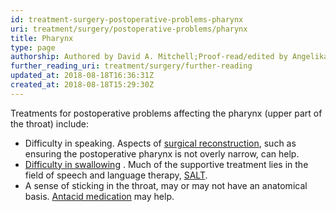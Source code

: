 ```yaml
---
id: treatment-surgery-postoperative-problems-pharynx
uri: treatment/surgery/postoperative-problems/pharynx
title: Pharynx
type: page
authorship: Authored by David A. Mitchell;Proof-read/edited by Angelika Sebald
further_reading_uri: treatment/surgery/further-reading
updated_at: 2018-08-18T16:36:31Z
created_at: 2018-08-18T15:29:30Z
---
```


<p>Treatments for postoperative problems affecting the pharynx (upper
    part of the throat) include:</p>
<ul>
    <li>Difficulty in speaking. Aspects of <a href="/treatment/surgery/reconstruction/detailed">surgical reconstruction</a>,
        such as ensuring the postoperative pharynx is not overly
        narrow, can help.</li>
    <li><a href="/diagnosis/a-z/dysphagia">Difficulty in swallowing</a>        . Much of the supportive treatment lies in the field
        of speech and language therapy, <a href="/help/salt">SALT</a>.</li>
    <li>A sense of sticking in the throat, may or may not have an
        anatomical basis. <a href="/treatment/other/medication/miscellaneous/antacid">Antacid medication</a>        may help.</li>
</ul>
